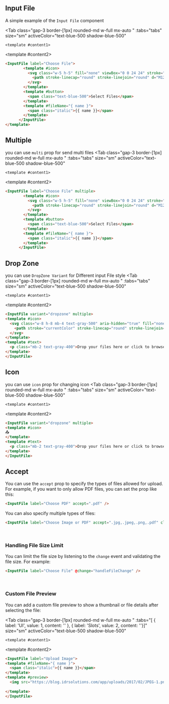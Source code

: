 

<script setup>
const tabs = [
  { label: 'UI', value: 1, content: '' },
  { label: 'Slots', value: 2, content: ''},
  { label: 'Props', value: 3, content: ''},
];

</script>

## Input File

A simple example of the `Input File` component

<Tab
   class="gap-3 border-[1px] rounded-md w-full mx-auto "
    :tabs="tabs"
    size="sm"
    activeColor="text-blue-500 shadow-blue-500"
  >
    <template #content1>
<div class="p-6 rounded-lg shadow-inner flex justify-center items-center">
<InputFile 
  label="Choose File" 
  accept=".pdf,.doc,.docx" 
  @change="handleFileChange"
/>

</div>

</template>

  <template #content2>

  ```md
<InputFile label="Choose File">
          <template #icon>
            <svg class="w-5 h-5" fill="none" viewBox="0 0 24 24" stroke="currentColor">
              <path stroke-linecap="round" stroke-linejoin="round" d="M12 4v16m8-8H4" />
            </svg>
          </template>
          <template #button>
            <span class="text-blue-500">Select Files</span>
          </template>
          <template #fileName="{ name }">
            <span class="italic">{{ name }}</span>
          </template>
        </InputFile>
</template>

```
  </template>
    <template #content3>

```md
<InputFile   />
```
  </template>

</Tab>


## Multiple

you can use `multi` prop  for send multi files
<Tab
   class="gap-3 border-[1px] rounded-md w-full mx-auto "
    :tabs="tabs"
    size="sm"
    activeColor="text-blue-500 shadow-blue-500"
  >
    <template #content1>
<div class="  p-6 rounded-lg shadow-inner  flex justify-center items-center ">
<InputFile multiple label="multi file upload" />
</div>

</template>

  <template #content2>

  ```md
<InputFile label="Choose File" multiple>
          <template #icon>
            <svg class="w-5 h-5" fill="none" viewBox="0 0 24 24" stroke="currentColor">
              <path stroke-linecap="round" stroke-linejoin="round" d="M12 4v16m8-8H4" />
            </svg>
          </template>
          <template #button>
            <span class="text-blue-500">Select Files</span>
          </template>
          <template #fileName="{ name }">
            <span class="italic">{{ name }}</span>
          </template>
        </InputFile>

```
  </template>
    <template #content3>

```md
<InputFile  multiple   label='multi file upload'/>
```
  </template>

</Tab>

## Drop Zone

you can use `DropZone Variant`   for Different input File style
<Tab
   class="gap-3 border-[1px] rounded-md w-full mx-auto "
    :tabs="tabs"
    size="sm"
    activeColor="text-blue-500 shadow-blue-500"
  >
    <template #content1>
<div class="  p-6 rounded-lg shadow-inner  flex justify-center items-center ">
<InputFile 
  variant="dropzone"
  label="Upload Files"
  multiple
  text="Drop your files here or click to browse"
  class="w-full"
/>


</div>

</template>

  <template #content2>

  ```md
<InputFile variant="dropzone" multiple>
  <template #icon>
    <svg class="w-8 h-8 mb-4 text-gray-500" aria-hidden="true" fill="none" viewBox="0 0 20 16">
      <path stroke="currentColor" stroke-linecap="round" stroke-linejoin="round" stroke-width="2" d="M13 13h3a3 3 0 0 0 0-6h-.025A5.56 5.56 0 0 0 16 6.5 5.5 5.5 0 0 0 5.207 5.021C5.137 5.017 5.071 5 5 5a4 4 0 0 0 0 8h2.167M10 15V6m0 0L8 8m2-2 2 2"/>
    </svg>
  </template>
  <template #text>
    <p class="mb-2 text-gray-400">Drop your files here or click to browse</p>
  </template>
</InputFile>


```
  </template>
    <template #content3>

```md
<InputFile 
  variant="dropzone"
  label="Upload Files"
  multiple
  text="Drop your files here or click to browse"
  class="w-full"


/>
```
  </template>

</Tab>


## Icon

you can use `icon` prop  for changing icon
<Tab
   class="gap-3 border-[1px] rounded-md w-full mx-auto "
    :tabs="tabs"
    size="sm"
    activeColor="text-blue-500 shadow-blue-500"
  >
    <template #content1>
<div class=" rounded-lg shadow-inner  flex justify-center items-center ">
<InputFile 
  variant="dropzone"
  label="Upload Files"
  multiple
  class="w-full"
  text="Drop your files here or click to browse"
  icon="📤"
/>


</div>

</template>

  <template #content2>

  ```md
<InputFile variant="dropzone" multiple>
  <template #icon>
  📤
  </template>
  <template #text>
    <p class="mb-2 text-gray-400">Drop your files here or click to browse</p>
  </template>
</InputFile>


```
  </template>
    <template #content3>

```md
<InputFile 
  variant="dropzone"
  label="Upload Files"
  multiple
  text="Drop your files here or click to browse"
  icon="📤"
  class="w-full"

/>
```
  </template>

</Tab>

## Accept

You can use the `accept` prop to specify the types of files allowed for upload. For example, if you want to only allow PDF files, you can set the prop like this:


```html
<InputFile label="Choose PDF" accept=".pdf" />
```

You can also specify multiple types of files:

```html
<InputFile label="Choose Image or PDF" accept=".jpg,.jpeg,.png,.pdf" class=' mx-auto' />
```
<br/>



###  **Handling File Size Limit**


You can limit the file size by listening to the `change` event and validating the file size. For example:

```md
<InputFile label="Choose File" @change="handleFileChange" />
```

<br/>


###  **Custom File Preview**

You can add a custom file preview to show a thumbnail or file details after selecting the file:





<Tab
   class="gap-3 border-[1px] rounded-md w-full mx-auto "
    :tabs="[ { label: 'UI', value: 1, content: '' },
  { label: 'Slots', value: 2, content: ''}]"
    size="sm"
    activeColor="text-blue-500 shadow-blue-500"
  >
    <template #content1>
<div class="p-4 rounded-lg shadow-inner  flex justify-center items-center ">
<InputFile label="Upload Image">
  <template #fileName="{ name }">
    <span class="italic">{{ name }}</span>
  </template>
  <template #preview>
    <img src="https://blog.idrsolutions.com/app/uploads/2017/02/JPEG-1.png" alt="File Preview" class="w-20 h-20" />
    
  </template>
</InputFile>


</div>

</template>

  <template #content2>

  ```md
<InputFile label="Upload Image">
  <template #fileName="{ name }">
    <span class="italic">{{ name }}</span>
  </template>
  <template #preview>
    <img src="https://blog.idrsolutions.com/app/uploads/2017/02/JPEG-1.png" alt="File Preview" class="w-20 h-20" />
    
  </template>
</InputFile>


```
  </template>
    <template #content3>

```md
<InputFile 
  variant="dropzone"
  label="Upload Files"
  multiple
  text="Drop your files here or click to browse"
  icon="📤"
  class="w-full"

/>
```
  </template>

</Tab>